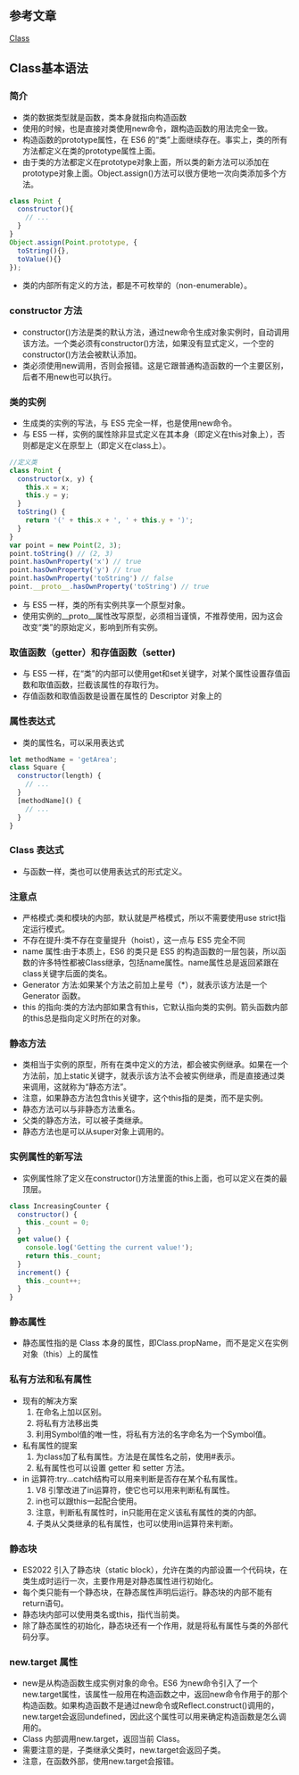 ##  参考文章
[Class](https://es6.ruanyifeng.com/#docs/class)
## Class基本语法
### 简介
- 类的数据类型就是函数，类本身就指向构造函数
- 使用的时候，也是直接对类使用new命令，跟构造函数的用法完全一致。
- 构造函数的prototype属性，在 ES6 的“类”上面继续存在。事实上，类的所有方法都定义在类的prototype属性上面。
- 由于类的方法都定义在prototype对象上面，所以类的新方法可以添加在prototype对象上面。Object.assign()方法可以很方便地一次向类添加多个方法。
```javascript
class Point {
  constructor(){
    // ...
  }
}
Object.assign(Point.prototype, {
  toString(){},
  toValue(){}
});
```
- 类的内部所有定义的方法，都是不可枚举的（non-enumerable）。
### constructor 方法
- constructor()方法是类的默认方法，通过new命令生成对象实例时，自动调用该方法。一个类必须有constructor()方法，如果没有显式定义，一个空的constructor()方法会被默认添加。
- 类必须使用new调用，否则会报错。这是它跟普通构造函数的一个主要区别，后者不用new也可以执行。
### 类的实例
- 生成类的实例的写法，与 ES5 完全一样，也是使用new命令。
- 与 ES5 一样，实例的属性除非显式定义在其本身（即定义在this对象上），否则都是定义在原型上（即定义在class上）。
```javascript
//定义类
class Point {
  constructor(x, y) {
    this.x = x;
    this.y = y;
  }
  toString() {
    return '(' + this.x + ', ' + this.y + ')';
  }
}
var point = new Point(2, 3);
point.toString() // (2, 3)
point.hasOwnProperty('x') // true
point.hasOwnProperty('y') // true
point.hasOwnProperty('toString') // false
point.__proto__.hasOwnProperty('toString') // true
```
- 与 ES5 一样，类的所有实例共享一个原型对象。
- 使用实例的__proto__属性改写原型，必须相当谨慎，不推荐使用，因为这会改变“类”的原始定义，影响到所有实例。
### 取值函数（getter）和存值函数（setter)
- 与 ES5 一样，在“类”的内部可以使用get和set关键字，对某个属性设置存值函数和取值函数，拦截该属性的存取行为。
- 存值函数和取值函数是设置在属性的 Descriptor 对象上的
### 属性表达式
-  类的属性名，可以采用表达式
```javascript
let methodName = 'getArea';
class Square {
  constructor(length) {
    // ...
  }
  [methodName]() {
    // ...
  }
}
```
### Class 表达式
- 与函数一样，类也可以使用表达式的形式定义。
### 注意点
- 严格模式:类和模块的内部，默认就是严格模式，所以不需要使用use strict指定运行模式。
- 不存在提升:类不存在变量提升（hoist），这一点与 ES5 完全不同
- name 属性:由于本质上，ES6 的类只是 ES5 的构造函数的一层包装，所以函数的许多特性都被Class继承，包括name属性。name属性总是返回紧跟在class关键字后面的类名。
- Generator 方法:如果某个方法之前加上星号（*），就表示该方法是一个 Generator 函数。
- this 的指向:类的方法内部如果含有this，它默认指向类的实例。箭头函数内部的this总是指向定义时所在的对象。
### 静态方法
- 类相当于实例的原型，所有在类中定义的方法，都会被实例继承。如果在一个方法前，加上static关键字，就表示该方法不会被实例继承，而是直接通过类来调用，这就称为“静态方法”。
- 注意，如果静态方法包含this关键字，这个this指的是类，而不是实例。
- 静态方法可以与非静态方法重名。
- 父类的静态方法，可以被子类继承。
- 静态方法也是可以从super对象上调用的。
### 实例属性的新写法
- 实例属性除了定义在constructor()方法里面的this上面，也可以定义在类的最顶层。
```javascript
class IncreasingCounter {
  constructor() {
    this._count = 0;
  }
  get value() {
    console.log('Getting the current value!');
    return this._count;
  }
  increment() {
    this._count++;
  }
}
```
### 静态属性
- 静态属性指的是 Class 本身的属性，即Class.propName，而不是定义在实例对象（this）上的属性
### 私有方法和私有属性
- 现有的解决方案
    1. 在命名上加以区别。
    2. 将私有方法移出类
    3. 利用Symbol值的唯一性，将私有方法的名字命名为一个Symbol值。
- 私有属性的提案
    1. 为class加了私有属性。方法是在属性名之前，使用#表示。
    2. 私有属性也可以设置 getter 和 setter 方法。
- in 运算符:try...catch结构可以用来判断是否存在某个私有属性。
    1. V8 引擎改进了in运算符，使它也可以用来判断私有属性。
    2. in也可以跟this一起配合使用。
    3. 注意，判断私有属性时，in只能用在定义该私有属性的类的内部。
    4. 子类从父类继承的私有属性，也可以使用in运算符来判断。
### 静态块
- ES2022 引入了静态块（static block），允许在类的内部设置一个代码块，在类生成时运行一次，主要作用是对静态属性进行初始化。
- 每个类只能有一个静态块，在静态属性声明后运行。静态块的内部不能有return语句。
- 静态块内部可以使用类名或this，指代当前类。
- 除了静态属性的初始化，静态块还有一个作用，就是将私有属性与类的外部代码分享。
### new.target 属性
- new是从构造函数生成实例对象的命令。ES6 为new命令引入了一个new.target属性，该属性一般用在构造函数之中，返回new命令作用于的那个构造函数。如果构造函数不是通过new命令或Reflect.construct()调用的，new.target会返回undefined，因此这个属性可以用来确定构造函数是怎么调用的。
- Class 内部调用new.target，返回当前 Class。
- 需要注意的是，子类继承父类时，new.target会返回子类。
- 注意，在函数外部，使用new.target会报错。



